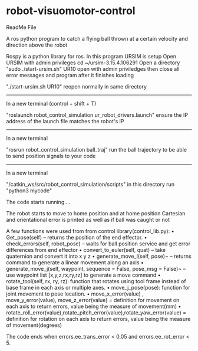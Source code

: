 # robot-visuomotor-control
ReadMe File

A ros python program to catch a flying ball thrown at a certain velocity and direction 
above the robot

Rospy is a python library for ros. In this program URSIM is setup
Open URSIM with admin privileges
cd ~/ursim-3.15.4.106291 Open a directory
"sudo ./start-ursim.sh" UR10 open with admin priviledges then close all error messages and program after it finishes loading

"./start-ursim.sh UR10" reopen normally in same directory

------------------------------------------------------------------------------------------

In a new terminal (control + shift + T) 

"roslaunch robot_control_simulation ur_robot_drivers.launch" ensure the IP address of the launch file matches the robot's IP

------------------------------------------------------------------------------------------

In a new terminal 

"rosrun robot_control_simulation ball_traj" run the ball trajectory to be able to send position signals to your code


------------------------------------------------------------------------------------------

In a new terminal

"/catkin_ws/src/robot_control_simulation/scripts" in this directory run "python3 mycode"

The code starts running....

The robot starts to move to home position and at home position 
Cartesian and orientational error is printed as well as if ball was caught or not

A few functions were used from from control library(control_lib.py):
•	Get_pose(self) – returns the position of the end effector. 
•	check_errors(self, robot_pose) – waits for ball position service and get error differences from end effector
•	convert_to_euler(self, quat) – take quaternion and convert it into x y z 
•	generate_move_l(self, pose)¬ – returns command to generate a linear movement along an axis
•	generate_move_j(self, waypoint, sequence = False, pose_msg = False)¬ – use waypoint list [x,y,z,rx,ry,rz] to generate a move command
•	rotate_tool(self, rx, ry, rz): function that rotates using tool frame instead of base frame in each axis or multiple axes.
•	move_j_pose(pose): function for joint movement to pose location.
•	move_x_error(value) , move_y_error(value), move_z_error(value) = definition for movement on each axis to return errors, value being the measure of movement(mm)
•	rotate_roll_error(value),rotate_pitch_error(value),rotate_yaw_error(value) = definition for rotation on each axis to return errors, value being the measure of movement(degrees)

The code ends when errors.ee_trans_error < 0.05 and errors.ee_rot_error < 5.
	
			
